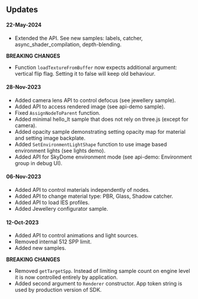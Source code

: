 ## Updates

#### 22-May-2024

- Extended the API. See new samples: labels, catcher, async_shader_compilation, depth-blending.

**BREAKING CHANGES**

- Function `loadTextureFromBuffer` now expects additional argument: vertical flip flag. Setting it to false will keep old behaviour. 

#### 28-Nov-2023

- Added camera lens API to control defocus (see jewellery sample).
- Added API to access rendered image (see api-demo sample).
- Fixed `AssignNodeToParent` function.
- Added minimal hello_lt sample that does not rely on three.js (except for camera).
- Added opacity sample demonstrating setting opacity map for material and setting image backplate.
- Added `SetEnvironmentLightShape` function to use image based environment lights (see lights demo). 
- Added API for SkyDome environment mode (see api-demo: Environment group in debug UI).

#### 06-Nov-2023

- Added API to control materials independently of nodes.
- Added API to change material type: PBR, Glass, Shadow catcher.
- Added API to load IES profiles.
- Added Jewellery configurator sample.

#### 12-Oct-2023

- Added API to control animations and light sources.
- Removed internal 512 SPP limit.
- Added new samples.

**BREAKING CHANGES**

- Removed `getTargetSpp`. Instead of limiting sample count on engine level it is now controlled entirely by application.
- Added second argument to `Renderer` constructor. App token string is used by production version of SDK.
